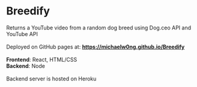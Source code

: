 # Breedify
Returns a YouTube video from a random dog breed using Dog.ceo API and YouTube API <br/>
<br/>
Deployed on GitHub pages at: **https://michaelw0ng.github.io/Breedify**
<br/>
<br/>
**Frontend**: React, HTML/CSS
<br/>
**Backend**: Node
<br/>
<br/>
Backend server is hosted on Heroku


